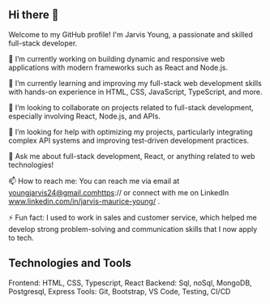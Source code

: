 ## Hi there 👋

Welcome to my GitHub profile! I'm Jarvis Young, a passionate and skilled full-stack developer.

🔭 I’m currently working on building dynamic and responsive web applications with modern frameworks such as React and Node.js.

🌱 I’m currently learning and improving my full-stack web development skills with hands-on experience in HTML, CSS, JavaScript, TypeScript, and more.

👯 I’m looking to collaborate on projects related to full-stack development, especially involving React, Node.js, and APIs.

🤔 I’m looking for help with optimizing my projects, particularly integrating complex API systems and improving test-driven development practices.

💬 Ask me about full-stack development, React, or anything related to web technologies!

📫 How to reach me: You can reach me via email at youngjarvis24@gmail.comhttps://  or connect with me on LinkedIn www.linkedin.com/in/jarvis-maurice-young/ .

⚡ Fun fact: I used to work in sales and customer service, which helped me develop strong problem-solving and communication skills that I now apply to tech.




Technologies and Tools
----------------------
Frontend: HTML, CSS, Typescript, React
Backend: Sql, noSql, MongoDB, Postgresql, Express
Tools: Git, Bootstrap, VS Code, Testing, CI/CD
